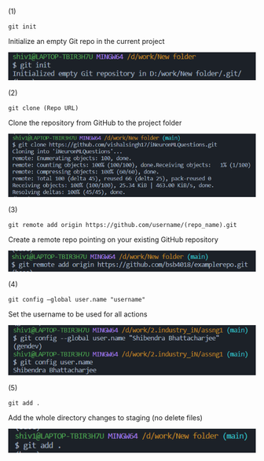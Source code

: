 
(1)
```
git init
```
Initialize an empty Git repo in the current project

![image](https://github.com/bsb4018/ghubtassn/blob/main/Tasks/screenshots/1.PNG)


(2)
```
git clone (Repo URL)
```
Clone the repository from GitHub to the project folder

![image](https://github.com/bsb4018/ghubtassn/blob/main/Tasks/screenshots/2.png)


(3)
```
git remote add origin https://github.com/username/(repo_name).git
```
Create a remote repo pointing on your existing GitHub repository

![image](https://github.com/bsb4018/ghubtassn/blob/main/Tasks/screenshots/3.PNG)


(4)
```
git config –global user.name "username"
```
Set the username to be used for all actions

![image](https://github.com/bsb4018/ghubtassn/blob/main/Tasks/screenshots/4.PNG)


(5)
```
git add .
```
Add the whole directory changes to staging (no delete files)

![image](https://github.com/bsb4018/ghubtassn/blob/main/Tasks/screenshots/5.PNG)


